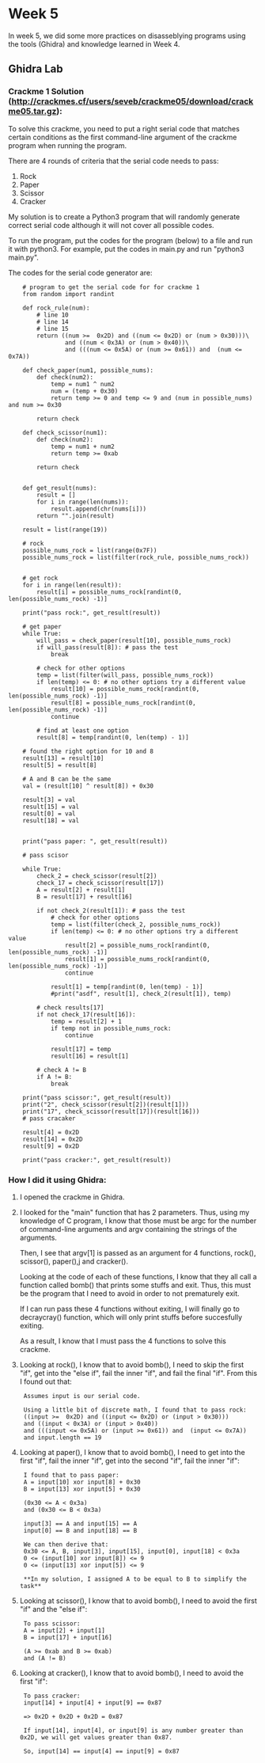 # Week 5

In week 5, we did some more practices on disasseblying programs using the tools (Ghidra) and knowledge learned in Week 4.  

## Ghidra Lab
### Crackme 1 Solution (http://crackmes.cf/users/seveb/crackme05/download/crackme05.tar.gz): 
To solve this crackme, you need to put a right serial code that matches certain conditions as the first command-line argument of the crackme program when running the program. 

There are 4 rounds of criteria that the serial code needs to pass:

1. Rock
2. Paper
3. Scissor 
4. Cracker

My solution is to create a Python3 program that will randomly generate correct serial code although it will not cover all possible codes. 

To run the program, put the codes for the program (below) to a file and run it with python3. 
For example, put the codes in main.py and run "python3 main.py".

The codes for the serial code generator are: 
        
        # program to get the serial code for for crackme 1
        from random import randint

        def rock_rule(num):
            # line 10
            # line 14
            # line 15
            return ((num >=  0x2D) and ((num <= 0x2D) or (num > 0x30)))\
                    and ((num < 0x3A) or (num > 0x40))\
                    and (((num <= 0x5A) or (num >= 0x61)) and  (num <= 0x7A))

        def check_paper(num1, possible_nums):
            def check(num2):
                temp = num1 ^ num2
                num = (temp + 0x30)
                return temp >= 0 and temp <= 9 and (num in possible_nums) and num >= 0x30 
            
            return check

        def check_scissor(num1):
            def check(num2):
                temp = num1 + num2
                return temp >= 0xab 
            
            return check


        def get_result(nums):
            result = []
            for i in range(len(nums)):
                result.append(chr(nums[i]))
            return "".join(result)

        result = list(range(19))

        # rock
        possible_nums_rock = list(range(0x7F))
        possible_nums_rock = list(filter(rock_rule, possible_nums_rock))


        # get rock
        for i in range(len(result)):
            result[i] = possible_nums_rock[randint(0, len(possible_nums_rock) -1)]

        print("pass rock:", get_result(result))

        # get paper
        while True:
            will_pass = check_paper(result[10], possible_nums_rock)
            if will_pass(result[8]): # pass the test
                break

            # check for other options
            temp = list(filter(will_pass, possible_nums_rock))
            if len(temp) <= 0: # no other options try a different value
                result[10] = possible_nums_rock[randint(0, len(possible_nums_rock) -1)]
                result[8] = possible_nums_rock[randint(0, len(possible_nums_rock) -1)]
                continue
            
            # find at least one option
            result[8] = temp[randint(0, len(temp) - 1)]

        # found the right option for 10 and 8
        result[13] = result[10]
        result[5] = result[8]

        # A and B can be the same
        val = (result[10] ^ result[8]) + 0x30

        result[3] = val 
        result[15] = val 
        result[0] = val
        result[18] = val


        print("pass paper: ", get_result(result))

        # pass scisor

        while True:
            check_2 = check_scissor(result[2])
            check_17 = check_scissor(result[17])
            A = result[2] + result[1]
            B = result[17] + result[16]

            if not check_2(result[1]): # pass the test
                # check for other options
                temp = list(filter(check_2, possible_nums_rock))
                if len(temp) <= 0: # no other options try a different value
                    result[2] = possible_nums_rock[randint(0, len(possible_nums_rock) -1)]
                    result[1] = possible_nums_rock[randint(0, len(possible_nums_rock) -1)]
                    continue

                result[1] = temp[randint(0, len(temp) - 1)]
                #print("asdf", result[1], check_2(result[1]), temp)
            
            # check results[17]
            if not check_17(result[16]):
                temp = result[2] + 1
                if temp not in possible_nums_rock:
                    continue

                result[17] = temp
                result[16] = result[1]
            
            # check A != B
            if A != B:
                break

        print("pass scissor:", get_result(result))
        print("2", check_scissor(result[2])(result[1]))
        print("17", check_scissor(result[17])(result[16]))
        # pass cracaker

        result[4] = 0x2D
        result[14] = 0x2D
        result[9] = 0x2D

        print("pass cracker:", get_result(result))

### How I did it using Ghidra: 

1. I opened the crackme in Ghidra. 
2. I looked for the "main" function that has 2 parameters. Thus, using my knowledge of C program, I know that those must be argc for the number of command-line arguments and argv containing the strings of the arguments. 

    Then, I see that argv[1] is passed as an argument for 4 functions, rock(), scissor(), paper(),j and cracker(). 
    
    Looking at the code of each of these functions, I know that they all call a function called bomb() that prints some stuffs and exit. Thus, this must be the program that I need to avoid in order to not prematurely exit. 

    If I can run pass these 4 functions without exiting, I will finally go to decraycray() function, which will only print stuffs before succesfully exiting.

    As a result, I know that I must pass the 4 functions to solve this crackme. 

3. Looking at rock(), I know that to avoid bomb(), I need to skip the first "if", get into the "else if", fail the inner "if", and fail the final "if". From this I found out that: 


        Assumes input is our serial code.  

        Using a little bit of discrete math, I found that to pass rock: 
        ((input >=  0x2D) and ((input <= 0x2D) or (input > 0x30)))
        and ((input < 0x3A) or (input > 0x40))
        and (((input <= 0x5A) or (input >= 0x61)) and  (input <= 0x7A))
        and input.length == 19

4. Looking at paper(), I know that to avoid bomb(), I need to get into the first "if", fail the inner "if", get into the second "if", fail the inner "if": 

        I found that to pass paper:
        A = input[10] xor input[8] + 0x30
        B = input[13] xor input[5] + 0x30

        (0x30 <= A < 0x3a) 
        and (0x30 <= B < 0x3a)

        input[3] == A and input[15] == A
        input[0] == B and input[18] == B

        We can then derive that:
        0x30 <= A, B, input[3], input[15], input[0], input[18] < 0x3a
        0 <= (input[10] xor input[8]) <= 9
        0 <= (input[13] xor input[5]) <= 9

        **In my solution, I assigned A to be equal to B to simplify the task**

5. Looking at scissor(), I know that to avoid bomb(), I need to avoid the first "if" and the "else if": 

        To pass scissor: 
        A = input[2] + input[1]
        B = input[17] + input[16]

        (A >= 0xab and B >= 0xab)
        and (A != B)

6. Looking at cracker(), I know that to avoid bomb(), I need to avoid the first "if": 

        To pass cracker:
        input[14] + input[4] + input[9] == 0x87

        => 0x2D + 0x2D + 0x2D = 0x87

        If input[14], input[4], or input[9] is any number greater than 0x2D, we will get values greater than 0x87.

        So, input[14] == input[4] == input[9] = 0x87



